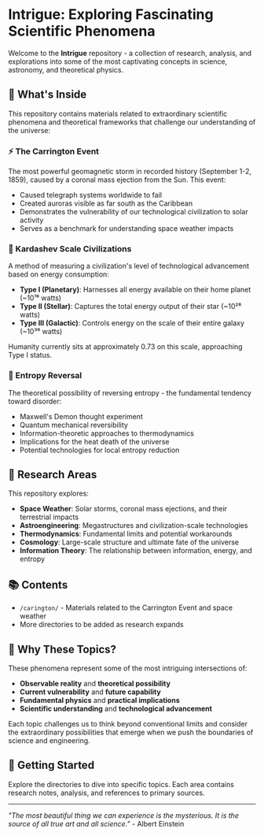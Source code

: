 # Intrigue: Exploring Fascinating Scientific Phenomena

Welcome to the **Intrigue** repository - a collection of research, analysis, and explorations into some of the most captivating concepts in science, astronomy, and theoretical physics.

## 🌟 What's Inside

This repository contains materials related to extraordinary scientific phenomena and theoretical frameworks that challenge our understanding of the universe:

### ⚡ The Carrington Event
The most powerful geomagnetic storm in recorded history (September 1-2, 1859), caused by a coronal mass ejection from the Sun. This event:
- Caused telegraph systems worldwide to fail
- Created auroras visible as far south as the Caribbean
- Demonstrates the vulnerability of our technological civilization to solar activity
- Serves as a benchmark for understanding space weather impacts

### 🌌 Kardashev Scale Civilizations
A method of measuring a civilization's level of technological advancement based on energy consumption:

- **Type I (Planetary)**: Harnesses all energy available on their home planet (~10¹⁶ watts)
- **Type II (Stellar)**: Captures the total energy output of their star (~10²⁶ watts) 
- **Type III (Galactic)**: Controls energy on the scale of their entire galaxy (~10³⁶ watts)

Humanity currently sits at approximately 0.73 on this scale, approaching Type I status.

### 🔄 Entropy Reversal
The theoretical possibility of reversing entropy - the fundamental tendency toward disorder:
- Maxwell's Demon thought experiment
- Quantum mechanical reversibility
- Information-theoretic approaches to thermodynamics
- Implications for the heat death of the universe
- Potential technologies for local entropy reduction

## 🔬 Research Areas

This repository explores:
- **Space Weather**: Solar storms, coronal mass ejections, and their terrestrial impacts
- **Astroengineering**: Megastructures and civilization-scale technologies
- **Thermodynamics**: Fundamental limits and potential workarounds
- **Cosmology**: Large-scale structure and ultimate fate of the universe
- **Information Theory**: The relationship between information, energy, and entropy

## 📚 Contents

- `/carington/` - Materials related to the Carrington Event and space weather
- More directories to be added as research expands

## 🤔 Why These Topics?

These phenomena represent some of the most intriguing intersections of:
- **Observable reality** and **theoretical possibility**
- **Current vulnerability** and **future capability**
- **Fundamental physics** and **practical implications**
- **Scientific understanding** and **technological advancement**

Each topic challenges us to think beyond conventional limits and consider the extraordinary possibilities that emerge when we push the boundaries of science and engineering.

## 📖 Getting Started

Explore the directories to dive into specific topics. Each area contains research notes, analysis, and references to primary sources.

---

*"The most beautiful thing we can experience is the mysterious. It is the source of all true art and all science."* - Albert Einstein 